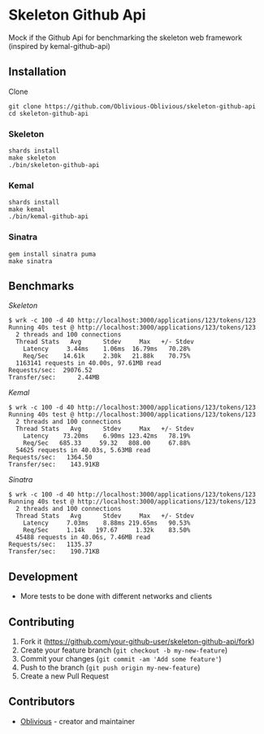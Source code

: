 # Skeleton Github Api

Mock if the Github Api for benchmarking the skeleton web framework (inspired by kemal-github-api)

## Installation

Clone

```
git clone https://github.com/Oblivious-Oblivious/skeleton-github-api
cd skeleton-github-api
```

### Skeleton

```
shards install
make skeleton
./bin/skeleton-github-api
```

### Kemal
```
shards install
make kemal
./bin/kemal-github-api
```

### Sinatra

```
gem install sinatra puma
make sinatra
```

## Benchmarks

*Skeleton*
```
$ wrk -c 100 -d 40 http://localhost:3000/applications/123/tokens/123
Running 40s test @ http://localhost:3000/applications/123/tokens/123
  2 threads and 100 connections
  Thread Stats   Avg      Stdev     Max   +/- Stdev
    Latency     3.44ms    1.06ms  16.79ms   70.28%
    Req/Sec    14.61k     2.30k   21.88k    70.75%
  1163141 requests in 40.00s, 97.61MB read
Requests/sec:  29076.52
Transfer/sec:      2.44MB
```

*Kemal*
```
$ wrk -c 100 -d 40 http://localhost:3000/applications/123/tokens/123
Running 40s test @ http://localhost:3000/applications/123/tokens/123
  2 threads and 100 connections
  Thread Stats   Avg      Stdev     Max   +/- Stdev
    Latency    73.20ms    6.90ms 123.42ms   78.19%
    Req/Sec   685.33     59.32   808.00     67.88%
  54625 requests in 40.03s, 5.63MB read
Requests/sec:   1364.50
Transfer/sec:    143.91KB
```

*Sinatra*
```
$ wrk -c 100 -d 40 http://localhost:3000/applications/123/tokens/123
Running 40s test @ http://localhost:3000/applications/123/tokens/123
  2 threads and 100 connections
  Thread Stats   Avg      Stdev     Max   +/- Stdev
    Latency     7.03ms    8.88ms 219.65ms   90.53%
    Req/Sec     1.14k   197.67     1.32k    83.50%
  45488 requests in 40.06s, 7.46MB read
Requests/sec:   1135.37
Transfer/sec:    190.71KB
```

## Development

* More tests to be done with different networks and clients

## Contributing

1. Fork it (<https://github.com/your-github-user/skeleton-github-api/fork>)
2. Create your feature branch (`git checkout -b my-new-feature`)
3. Commit your changes (`git commit -am 'Add some feature'`)
4. Push to the branch (`git push origin my-new-feature`)
5. Create a new Pull Request

## Contributors

- [Oblivious](https://github.com/your-github-user) - creator and maintainer
